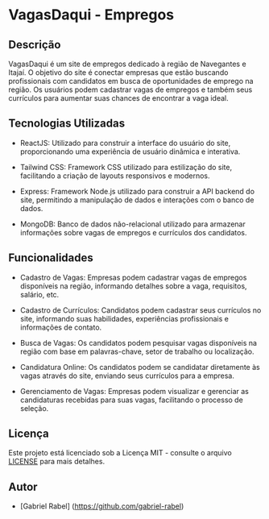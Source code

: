 # VagasDaqui - Empregos

## Descrição

VagasDaqui é um site de empregos dedicado à região de Navegantes e Itajaí. O objetivo do site é conectar empresas que estão buscando profissionais com candidatos em busca de oportunidades de emprego na região. Os usuários podem cadastrar vagas de empregos e também seus currículos para aumentar suas chances de encontrar a vaga ideal.

## Tecnologias Utilizadas

- ReactJS: Utilizado para construir a interface do usuário do site, proporcionando uma experiência de usuário dinâmica e interativa.

- Tailwind CSS: Framework CSS utilizado para estilização do site, facilitando a criação de layouts responsivos e modernos.

- Express: Framework Node.js utilizado para construir a API backend do site, permitindo a manipulação de dados e interações com o banco de dados.

- MongoDB: Banco de dados não-relacional utilizado para armazenar informações sobre vagas de empregos e currículos dos candidatos.

## Funcionalidades

- Cadastro de Vagas: Empresas podem cadastrar vagas de empregos disponíveis na região, informando detalhes sobre a vaga, requisitos, salário, etc.

- Cadastro de Currículos: Candidatos podem cadastrar seus currículos no site, informando suas habilidades, experiências profissionais e informações de contato.

- Busca de Vagas: Os candidatos podem pesquisar vagas disponíveis na região com base em palavras-chave, setor de trabalho ou localização.

- Candidatura Online: Os candidatos podem se candidatar diretamente às vagas através do site, enviando seus currículos para a empresa.

- Gerenciamento de Vagas: Empresas podem visualizar e gerenciar as candidaturas recebidas para suas vagas, facilitando o processo de seleção.

## Licença

Este projeto está licenciado sob a Licença MIT - consulte o arquivo [LICENSE](LICENSE) para mais detalhes.

## Autor

- [Gabriel Rabel] (https://github.com/gabriel-rabel)
